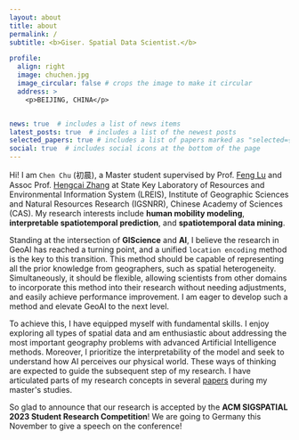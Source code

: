 ```yaml
---
layout: about
title: about
permalink: /
subtitle: <b>Giser. Spatial Data Scientist.</b>

profile:
  align: right
  image: chuchen.jpg
  image_circular: false # crops the image to make it circular
  address: >
    <p>BEIJING, CHINA</p>


news: true  # includes a list of news items
latest_posts: true  # includes a list of the newest posts
selected_papers: true # includes a list of papers marked as "selected={true}"
social: true  # includes social icons at the bottom of the page
---
```


Hi! I am `Chen Chu` (初晨), a Master student supervised by Prof. [Feng Lu](http://www.lreis.ac.cn/kyry/yjy/201609/t20160909_347829.html) and Assoc Prof. [Hengcai Zhang](http://www.lreis.ac.cn/kyry/fyjy/201705/t20170512_372517.html) at State Key Laboratory of Resources and Environmental Information System (LREIS), Institute of Geographic Sciences and Natural Resources Research (IGSNRR), Chinese Academy of Sciences (CAS). My research interests include **human mobility modeling**, **interpretable spatiotemporal prediction**, and **spatiotemporal data mining**.

Standing at the intersection of <b>GIScience</b> and <b>AI</b>, I believe the research in GeoAI has reached a turning point, and a unified `location encoding` method is the key to this transition. This method should be capable of representing all the prior knowledge from geographers, such as spatial heterogeneity. Simultaneously, it should be flexible, allowing scientists from other domains to incorporate this method into their research without needing adjustments, and easily achieve performance improvement. I am eager to develop such a method and elevate GeoAI to the next level.

To achieve this, I have equipped myself with fundamental skills. I enjoy exploring all types of spatial data and am enthusiastic about addressing the most important geography problems with advanced Artificial Intelligence methods.  Moreover, I prioritize the interpretability of the model and seek to understand how AI perceives our physical world. These ways of thinking are expected to guide the subsequent step of my research. I have articulated parts of my research concepts in several [papers](https://chuchen2017.github.io/publications/) during my master's studies.

So glad to announce that our research is accepted by the <b> ACM SIGSPATIAL 2023 Student Research Competition</b>! We are going to Germany this November to give a speech on the conference!  